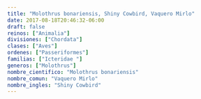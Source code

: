 ```yaml
---
title: "Molothrus bonariensis, Shiny Cowbird, Vaquero Mirlo"
date: 2017-08-18T20:46:32-06:00
draft: false
reinos: ["Animalia"]
divisiones: ["Chordata"]
clases: ["Aves"]
ordenes: ["Passeriformes"]
familias: ["Icteridae "]
generos: ["Molothrus"]
nombre_cientifico: "Molothrus bonariensis"
nombre_comun: "Vaquero Mirlo"
nombre_ingles: "Shiny Cowbird"
---
```

